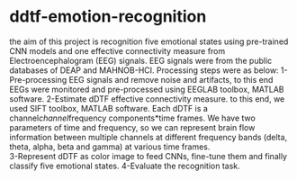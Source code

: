 # ddtf-emotion-recognition
the aim of this project is recognition five emotional states using pre-trained CNN models and one effective connectivity measure from Electroencephalogram (EEG) signals. EEG signals were from the public databases of DEAP and MAHNOB-HCI. Processing steps were as below: 
1-Pre-processing EEG signals and remove noise and artifacts, to this end EEGs were monitored and pre-processed using EEGLAB toolbox, MATLAB software. 
2-Estimate dDTF effective connectivity measure. to this end, we used SIFT toolbox, MATLAB software. Each dDTF is a channel*channel*frequency components*time frames. We have two parameters of time and frequency, so we can represent brain flow information between multiple channels at different frequency bands (delta, theta, alpha, beta and gamma) at various time frames.    
3-Represent dDTF as color image to feed CNNs, fine-tune them and finally classify five emotional states.
4-Evaluate the recognition task. 
